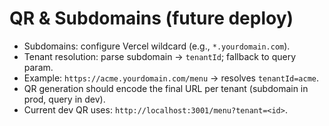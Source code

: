 # QR & Subdomains (future deploy)

- Subdomains: configure Vercel wildcard (e.g., `*.yourdomain.com`).
- Tenant resolution: parse subdomain → `tenantId`; fallback to query param.
- Example: `https://acme.yourdomain.com/menu` → resolves `tenantId=acme`.
- QR generation should encode the final URL per tenant (subdomain in prod, query in dev).
- Current dev QR uses: `http://localhost:3001/menu?tenant=<id>`.
